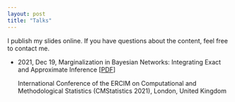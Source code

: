 ```yaml
---
layout: post
title: "Talks"
---
```


I publish my slides online. If you have questions about the content, feel free to contact me.

- 2021, Dec 19, Marginalization in Bayesian Networks: Integrating Exact and Approximate Inference [[PDF](https://nbviewer.org/github/fritzbayer/fritzbayer.github.io/blob/master/presentation_04_CMS2021.pdf)] 

  International Conference of the ERCIM on Computational and Methodological Statistics (CMStatistics 2021), London, United Kingdom
